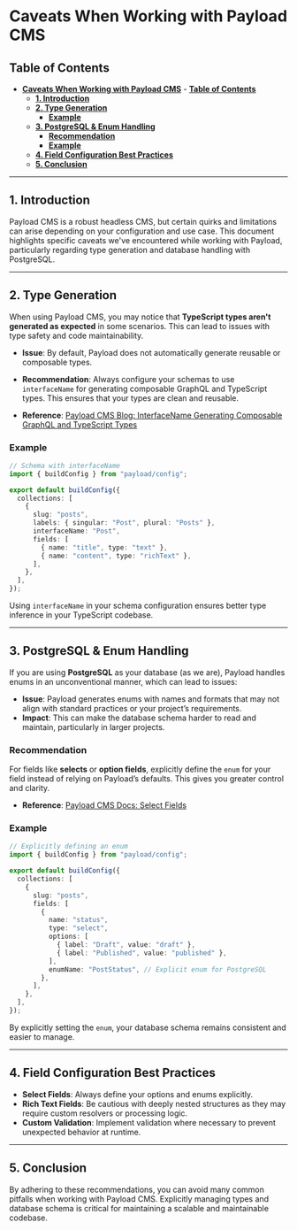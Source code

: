 # **Caveats When Working with Payload CMS**

## **Table of Contents**

- [**Caveats When Working with Payload CMS**](#caveats-when-working-with-payload-cms) - [**Table of Contents**](#table-of-contents)
  - [**1. Introduction**](#1-introduction)
  - [**2. Type Generation**](#2-type-generation)
    - [**Example**](#example)
  - [**3. PostgreSQL \& Enum Handling**](#3-postgresql--enum-handling)
    - [**Recommendation**](#recommendation)
    - [**Example**](#example-1)
  - [**4. Field Configuration Best Practices**](#4-field-configuration-best-practices)
  - [**5. Conclusion**](#5-conclusion)

---

## **1. Introduction**

Payload CMS is a robust headless CMS, but certain quirks and limitations can arise depending on your configuration and use case. This document highlights specific caveats we've encountered while working with Payload, particularly regarding type generation and database handling with PostgreSQL.

---

## **2. Type Generation**

When using Payload CMS, you may notice that **TypeScript types aren't generated as expected** in some scenarios. This can lead to issues with type safety and code maintainability.

- **Issue**: By default, Payload does not automatically generate reusable or composable types.
- **Recommendation**: Always configure your schemas to use `interfaceName` for generating composable GraphQL and TypeScript types. This ensures that your types are clean and reusable.

- **Reference**: [Payload CMS Blog: InterfaceName Generating Composable GraphQL and TypeScript Types](https://payloadcms.com/blog/interfacename-generating-composable-graphql-and-typescript-types)

### **Example**

```typescript
// Schema with interfaceName
import { buildConfig } from "payload/config";

export default buildConfig({
  collections: [
    {
      slug: "posts",
      labels: { singular: "Post", plural: "Posts" },
      interfaceName: "Post",
      fields: [
        { name: "title", type: "text" },
        { name: "content", type: "richText" },
      ],
    },
  ],
});
```

Using `interfaceName` in your schema configuration ensures better type inference in your TypeScript codebase.

---

## **3. PostgreSQL & Enum Handling**

If you are using **PostgreSQL** as your database (as we are), Payload handles enums in an unconventional manner, which can lead to issues:

- **Issue**: Payload generates enums with names and formats that may not align with standard practices or your project’s requirements.
- **Impact**: This can make the database schema harder to read and maintain, particularly in larger projects.

### **Recommendation**

For fields like **selects** or **option fields**, explicitly define the `enum` for your field instead of relying on Payload’s defaults. This gives you greater control and clarity.

- **Reference**: [Payload CMS Docs: Select Fields](https://payloadcms.com/docs/fields/select)

### **Example**

```typescript
// Explicitly defining an enum
import { buildConfig } from "payload/config";

export default buildConfig({
  collections: [
    {
      slug: "posts",
      fields: [
        {
          name: "status",
          type: "select",
          options: [
            { label: "Draft", value: "draft" },
            { label: "Published", value: "published" },
          ],
          enumName: "PostStatus", // Explicit enum for PostgreSQL
        },
      ],
    },
  ],
});
```

By explicitly setting the `enum`, your database schema remains consistent and easier to manage.

---

## **4. Field Configuration Best Practices**

- **Select Fields**: Always define your options and enums explicitly.
- **Rich Text Fields**: Be cautious with deeply nested structures as they may require custom resolvers or processing logic.
- **Custom Validation**: Implement validation where necessary to prevent unexpected behavior at runtime.

---

## **5. Conclusion**

By adhering to these recommendations, you can avoid many common pitfalls when working with Payload CMS. Explicitly managing types and database schema is critical for maintaining a scalable and maintainable codebase.
